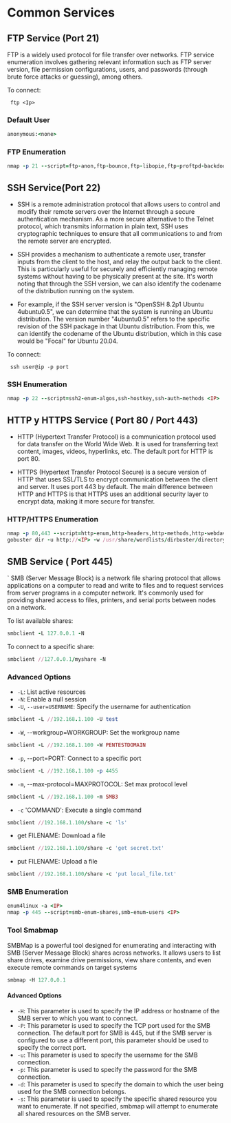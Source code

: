 # Common Services

## FTP Service (Port 21)
FTP is a widely used protocol for file transfer over networks. FTP service enumeration involves gathering relevant information such as FTP server version, file permission configurations, users, and passwords (through brute force attacks or guessing), among others.

To connect:

```shell 
 ftp <Ip>
```

### Default User

```ruby
anonymous:<none>
```

### FTP Enumeration 

```ruby
nmap -p 21 --script=ftp-anon,ftp-bounce,ftp-libopie,ftp-proftpd-backdoor,ftp-vsftpd-backdoor,ftp-vuln-cve2010-4221 <IP>
```



## SSH Service(Port 22)

- SSH is a remote administration protocol that allows users to control and modify their remote servers over the Internet through a secure authentication mechanism. As a more secure alternative to the Telnet protocol, which transmits information in plain text, SSH uses cryptographic techniques to ensure that all communications to and from the remote server are encrypted.

- SSH provides a mechanism to authenticate a remote user, transfer inputs from the client to the host, and relay the output back to the client. This is particularly useful for securely and efficiently managing remote systems without having to be physically present at the site.
It's worth noting that through the SSH version, we can also identify the codename of the distribution running on the system.

- For example, if the SSH server version is "OpenSSH 8.2p1 Ubuntu 4ubuntu0.5", we can determine that the system is running an Ubuntu distribution. The version number "4ubuntu0.5" refers to the specific revision of the SSH package in that Ubuntu distribution. From this, we can identify the codename of the Ubuntu distribution, which in this case would be "Focal" for Ubuntu 20.04.

To connect:

```shell 
 ssh user@ip -p port
```

### SSH Enumeration 

```ruby
nmap -p 22 --script=ssh2-enum-algos,ssh-hostkey,ssh-auth-methods <IP>
```

## HTTP y HTTPS Service ( Port 80 / Port 443)

- HTTP (Hypertext Transfer Protocol) is a communication protocol used for data transfer on the World Wide Web. It is used for transferring text content, images, videos, hyperlinks, etc. The default port for HTTP is port 80.

- HTTPS (Hypertext Transfer Protocol Secure) is a secure version of HTTP that uses SSL/TLS to encrypt communication between the client and server. It uses port 443 by default. The main difference between HTTP and HTTPS is that HTTPS uses an additional security layer to encrypt data, making it more secure for transfer.


### HTTP/HTTPS Enumeration

```ruby
nmap -p 80,443 --script=http-enum,http-headers,http-methods,http-webdav-scan <IP>
gobuster dir -u http://<IP> -w /usr/share/wordlists/dirbuster/directory-list-2.3-medium.txt

```


## SMB Service ( Port 445)
`
SMB (Server Message Block) is a network file sharing protocol that allows applications on a computer to read and write to files and to request services from server programs in a computer network. It's commonly used for providing shared access to files, printers, and serial ports between nodes on a network.

To list available shares:
```ruby
smbclient -L 127.0.0.1 -N 
```

To connect to a specific share:

```ruby
smbclient //127.0.0.1/myshare -N
```

### Advanced Options
- `-L`: List active resources
- `-N`: Enable a null session
- `-U`, `--user=USERNAME`: Specify the username for authentication
```ruby
smbclient -L //192.168.1.100 -U test
```
- `-W`, --workgroup=WORKGROUP: Set the workgroup name
```ruby
smbclient -L //192.168.1.100 -W PENTESTDOMAIN
```
- `-p`, --port=PORT: Connect to a specific port
```ruby
smbclient -L //192.168.1.100 -p 4455
```
- `-m`, --max-protocol=MAXPROTOCOL: Set max protocol level
```ruby
smbclient -L //192.168.1.100 -m SMB3
```
- `-c` 'COMMAND': Execute a single command
```ruby
smbclient //192.168.1.100/share -c 'ls'
```
- get FILENAME: Download a file
```ruby
smbclient //192.168.1.100/share -c 'get secret.txt'
```
- put FILENAME: Upload a file
```ruby
smbclient //192.168.1.100/share -c 'put local_file.txt'
```

### SMB Enumeration 

```ruby
enum4linux -a <IP>
nmap -p 445 --script=smb-enum-shares,smb-enum-users <IP>
```

### Tool Smabmap 

SMBMap is a powerful tool designed for enumerating and interacting with SMB (Server Message Block) shares across networks. It allows users to list share drives, examine drive permissions, view share contents, and even execute remote commands on target systems

```ruby
smbmap -H 127.0.0.1
```
#### Advanced Options

- `-H`: This parameter is used to specify the IP address or hostname of the SMB server to which you want to connect.
- `-P`: This parameter is used to specify the TCP port used for the SMB connection. The default port for SMB is 445, but if the SMB server is configured to use a different port, this parameter should be used to specify the correct port.
- `-u`: This parameter is used to specify the username for the SMB connection.
- `-p`: This parameter is used to specify the password for the SMB connection.
- `-d`: This parameter is used to specify the domain to which the user being used for the SMB connection belongs.
- `-s`: This parameter is used to specify the specific shared resource you want to enumerate. If not specified, smbmap will attempt to enumerate all shared resources on the SMB server.